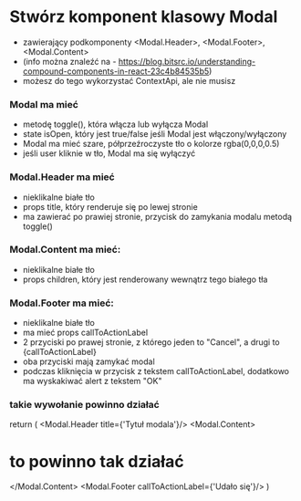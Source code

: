 # Stwórz komponent klasowy Modal
- zawierający podkomponenty <Modal.Header>, <Modal.Footer>, <Modal.Content>
- (info można znaleźć na - https://blog.bitsrc.io/understanding-compound-components-in-react-23c4b84535b5)
- możesz do tego wykorzystać ContextApi, ale nie musisz

### Modal ma mieć 
- metodę toggle(), która włącza lub wyłącza Modal
- state isOpen, który jest true/false jeśli Modal jest włączony/wyłączony
- Modal ma mieć szare, półprzeźroczyste tło o kolorze rgba(0,0,0,0.5)
- jeśli user kliknie w tło, Modal ma się wyłączyć

### Modal.Header ma mieć 
- nieklikalne białe tło
- props title, który renderuje się po lewej stronie 
- ma zawierać po prawiej stronie, przycisk do zamykania modalu metodą toggle()

### Modal.Content ma mieć:
- nieklikalne białe tło
- props children, który jest renderowany wewnątrz tego białego tła

### Modal.Footer ma mieć:
- nieklikalne białe tło
- ma mieć props callToActionLabel
- 2 przyciski po prawej stronie, z którego jeden to "Cancel", a drugi to {callToActionLabel}
- oba przyciski mają zamykać modal
- podczas kliknięcia w przycisk z tekstem callToActionLabel, dodatkowo ma wyskakiwać alert z tekstem "OK"


### takie wywołanie powinno działać

return (
    <Modal>
        <Modal.Header title={'Tytuł modala'}/>
        <Modal.Content>
            <h1>to powinno tak działać</h1>
        </Modal.Content>
        <Modal.Footer callToActionLabel={'Udało się'}/>
    </Modal>
)
